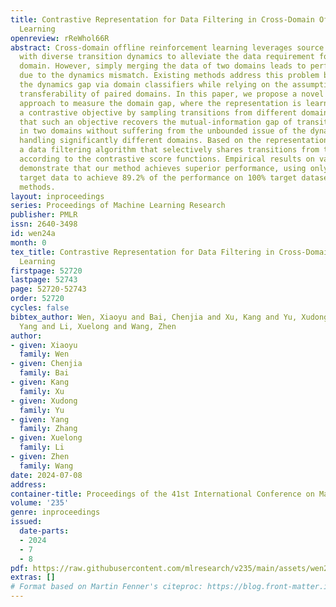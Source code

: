 ```yaml
---
title: Contrastive Representation for Data Filtering in Cross-Domain Offline Reinforcement
  Learning
openreview: rReWhol66R
abstract: Cross-domain offline reinforcement learning leverages source domain data
  with diverse transition dynamics to alleviate the data requirement for the target
  domain. However, simply merging the data of two domains leads to performance degradation
  due to the dynamics mismatch. Existing methods address this problem by measuring
  the dynamics gap via domain classifiers while relying on the assumptions of the
  transferability of paired domains. In this paper, we propose a novel representation-based
  approach to measure the domain gap, where the representation is learned through
  a contrastive objective by sampling transitions from different domains. We show
  that such an objective recovers the mutual-information gap of transition functions
  in two domains without suffering from the unbounded issue of the dynamics gap in
  handling significantly different domains. Based on the representations, we introduce
  a data filtering algorithm that selectively shares transitions from the source domain
  according to the contrastive score functions. Empirical results on various tasks
  demonstrate that our method achieves superior performance, using only 10% of the
  target data to achieve 89.2% of the performance on 100% target dataset with state-of-the-art
  methods.
layout: inproceedings
series: Proceedings of Machine Learning Research
publisher: PMLR
issn: 2640-3498
id: wen24a
month: 0
tex_title: Contrastive Representation for Data Filtering in Cross-Domain Offline Reinforcement
  Learning
firstpage: 52720
lastpage: 52743
page: 52720-52743
order: 52720
cycles: false
bibtex_author: Wen, Xiaoyu and Bai, Chenjia and Xu, Kang and Yu, Xudong and Zhang,
  Yang and Li, Xuelong and Wang, Zhen
author:
- given: Xiaoyu
  family: Wen
- given: Chenjia
  family: Bai
- given: Kang
  family: Xu
- given: Xudong
  family: Yu
- given: Yang
  family: Zhang
- given: Xuelong
  family: Li
- given: Zhen
  family: Wang
date: 2024-07-08
address:
container-title: Proceedings of the 41st International Conference on Machine Learning
volume: '235'
genre: inproceedings
issued:
  date-parts:
  - 2024
  - 7
  - 8
pdf: https://raw.githubusercontent.com/mlresearch/v235/main/assets/wen24a/wen24a.pdf
extras: []
# Format based on Martin Fenner's citeproc: https://blog.front-matter.io/posts/citeproc-yaml-for-bibliographies/
---
```


